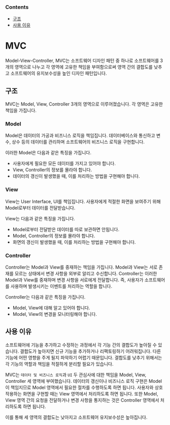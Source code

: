 ### Contents

- [구조](#구조)
- [사용 이유](#사용-이유)

# MVC

Model-View-Controller, MVC는 소프트웨어 디자인 패턴 중 하나로 소프트웨어를 3개의 영역으로 나누고 각 영역에 고유한 책임을 부여함으로써 영역 간의 결합도를 낮추고 소프트웨어의 유지보수성을 높인 디자인 패턴입니다.

## 구조

MVC는 Model, View, Controller 3개의 영역으로 이루어졌습니다. 각 영역은 고유한 책임을 가집니다.

### Model

Model은 데이터의 가공과 비즈니스 로직을 책임집니다. 데이터베이스와 통신하고 변수, 상수 등의 데이터를 관리하며 소프트웨어의 비즈니스 로직을 구현합니다.

이러한 Model은 다음과 같은 특징을 가집니다.

- 사용자에게 필요한 모든 데이터를 가지고 있어야 합니다.
- View, Controller의 정보를 몰라야 합니다.
- 데이터의 갱신이 발생했을 때, 이를 처리하는 방법을 구현해야 합니다.

### View

View는 User Interface, UI를 책임집니다. 사용자에게 적절한 화면을 보여주기 위해 Model로부터 데이터를 전달받습니다.

View는 다음과 같은 특징을 가집니다.

- Model로부터 전달받은 데이터를 따로 보관하면 안됩니다.
- Model, Controller의 정보를 몰라야 합니다.
- 화면의 갱신이 발생했을 때, 이를 처리하는 방법을 구현해야 합니다.

### Controller

Controller는 Model과 View를 중재하는 책임을 가집니다. Model과 View는 서로 존재를 모르는 상태에서 변경 사항을 외부로 알리고 수신합니다. Controller는 이러한 Model과 View를 중재하며 변경 사항을 서로에게 전달합니다. 즉, 사용자가 소프트웨어를 사용하며 발생시키는 이벤트를 처리하는 역할을 합니다.

Controller는 다음과 같은 특징을 가집니다.

- Model, View에 대해 알고 있어야 합니다.
- Model, View의 변경을 모니터링해야 합니다.

## 사용 이유

소프트웨어에 기능을 추가하고 수정하는 과정에서 각 기능 간의 결합도가 높아질 수 있습니다. 결합도가 높아지면 신규 기능을 추가하거나 리팩토링하기 어려워집니다. 다른 기능에 어떤 영향을 주게 될지 파악하기 어렵기 때문입니다. 결합도를 낮추기 위해서는 각 기능의 역할과 책임을 적절하게 분리할 필요가 있습니다.

MVC는 `데이터 및 비즈니스 로직`과 `UI` 두 관심사에 대한 책임을 Model, View, Controller 세 영역에 부여했습니다. 데이터의 갱신이나 비즈니스 로직 구현은 Model이 책임지므로 Model 영역에서 필요한 절차를 수행하도록 하면 됩니다. 사용자와 상호작용하는 화면을 구현할 때는 View 영역에서 처리하도록 하면 됩니다. 또한 Model, View 영역 간의 요청을 전달하거나 변경 사항을 통지하는 것은 Controller 영역에서 처리하도록 하면 됩니다.

이를 통해 세 영역의 결합도는 낮아지고 소프트웨어 유지보수성은 높아집니다.

